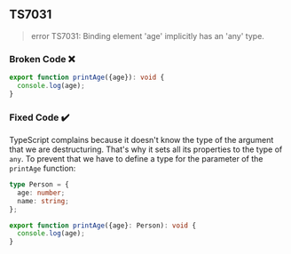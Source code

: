 ## TS7031

> error TS7031: Binding element 'age' implicitly has an 'any' type.

### Broken Code ❌

```ts
export function printAge({age}): void {
  console.log(age);
}
```

### Fixed Code ✔️

TypeScript complains because it doesn't know the type of the argument that we are destructuring. That's why it sets all its properties to the type of `any`. To prevent that we have to define a type for the parameter of the `printAge` function:

```ts
type Person = {
  age: number;
  name: string;
};

export function printAge({age}: Person): void {
  console.log(age);
}
```

